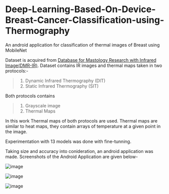 # Deep-Learning-Based-On-Device-Breast-Cancer-Classification-using-Thermography
An android application for classification of thermal images of Breast using MobileNet

Dataset is acquired from [Database for Mastology Research with Infrared Image(DMR-IR)](https://visual.ic.uff.br/dmi/). Dataset contains IR images and thermal maps taken in two protocols:-
> 1.  Dynamic Infrared Thermography (DIT)
> 2.  Static Infrared Thermography (SIT)

Both protocols contains
> 1. Grayscale image
> 2. Thermal Maps

In this work Thermal maps of both protocols are used. Thermal maps are similar to heat maps, they contain arrays of temperature at a given point in the image.

Experimentation with 13 models was done with fine-tunning.

Taking size and accuracy into conideration, an android application was made. Screenshots of the Android Application are given below-

![image](https://user-images.githubusercontent.com/62622079/182930348-71a574da-0319-4645-8fc5-063bcb0afb16.png)


![image](https://user-images.githubusercontent.com/62622079/182930384-841fd585-6abc-4018-8568-a79644d7c7bc.png)


![image](https://user-images.githubusercontent.com/62622079/182930404-deb37ee9-556f-48ff-84f2-dee598ae7aa6.png)
